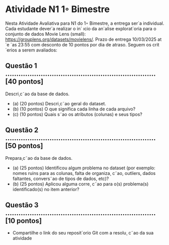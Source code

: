 # Atividade N1 1◦ Bimestre
 Nesta Atividade Avaliativa para N1 do 1◦ Bimestre, a entrega ser´a individual. Cada estudante
 dever´a realizar o in´ ıcio da an´alise explorat´oria para o conjunto de dados Movie Lens (small):
 https://grouplens.org/datasets/movielens/.
 Prazo de entrega 10/03/2025 at´e `as 23:55 com desconto de 10 pontos por dia de atraso. Seguem os
 crit´erios a serem avaliados:
 ## Questão 1 .................................................................... [40 pontos]
 Descri¸c˜ao da base de dados.
 - (a) (20 pontos) Descri¸c˜ao geral do dataset.
 - (b) (10 pontos) O que significa cada linha de cada arquivo?
 - (c) (10 pontos) Quais s˜ao os atributos (colunas) e seus tipos?
 ## Questão 2 .................................................................... [50 pontos]
 Prepara¸c˜ao da base de dados.
 - (a) (25 pontos) Identificou algum problema no dataset (por exemplo: nomes ruins para as colunas,
 falta de organiza¸ c˜ao, outliers, dados faltantes, convers˜ao de tipos de dados, etc)?
 - (b) (25 pontos) Aplicou alguma corre¸ c˜ao para o(s) problema(s) identificado(s) no item anterior?
 ## Questão 3 .................................................................... [10 pontos]
 - Compartilhe o link do seu reposit´orio Git com a resolu¸ c˜ao da sua atividade
